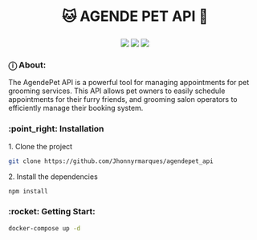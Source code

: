 <h1 align="center">

 :cat: AGENDE PET API :dog: 
</h1>

<p align="center">
  <img src="https://img.shields.io/badge/node.js-6DA55F?style=for-the-badge&logo=node.js&logoColor=white" />
  <img src="https://img.shields.io/badge/fastify-%23404d59.svg?style=for-the-badge&logo=fastify&logoColor=%black" />
  <img src="https://img.shields.io/badge/docker-%232C8EBB?style=for-the-badge&logo=docker&logoColor=white" />
</p>

<h3>
  ⓘ About:
</h3>

<p>
  The AgendePet  API is a powerful tool for managing appointments for pet grooming services. This API allows pet owners to easily schedule appointments for their furry friends, and grooming salon operators to efficiently manage their booking system.
</p>

<h3>:point_right: Installation</h3>
<p>1. Clone the project</p>

 ```bash
git clone https://github.com/Jhonnyrmarques/agendepet_api
```
<p>2. Install the dependencies </p>

```bash
npm install
```

<h3>:rocket: Getting Start:</h3>

 ```bash
docker-compose up -d
```
